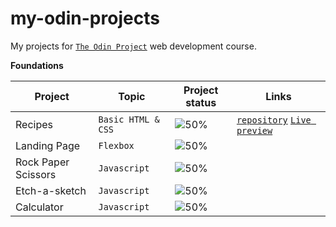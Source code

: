 # my-odin-projects
My projects for [`The Odin Project`](https://www.theodinproject.com/) web development course.

**Foundations**

|Project                        |Topic                               |Project status                         |   Links                               
|-------------------------------|------------------------------------|---------------------------------------|---------------------------------------------
| Recipes                       | `Basic HTML & CSS`                   | ![50%](https://progress-bar.dev/90) |   [`repository`]( https://github.com/elincik/my-odin-projects/tree/main/odin-recipes) <a href="https://elincik.github.io/my-odin-projects/odin-recipes/" target="_blank">`Live preview`</a>      
|Landing Page                   | `Flexbox`                            | ![50%](https://progress-bar.dev/0)  | 
|Rock Paper Scissors            | `Javascript`                         | ![50%](https://progress-bar.dev/0)  |
|Etch-a-sketch                  | `Javascript`                         | ![50%](https://progress-bar.dev/0)  |
|Calculator                     | `Javascript`                         | ![50%](https://progress-bar.dev/0)  |
